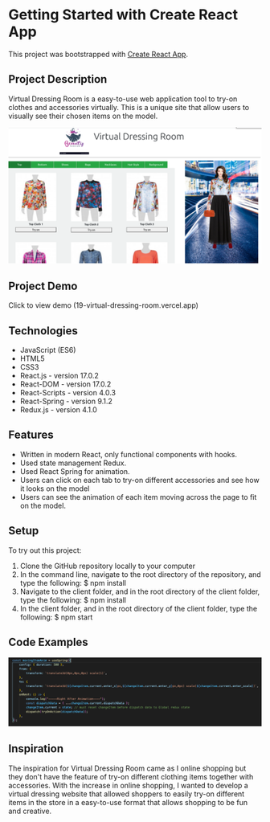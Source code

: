 # Getting Started with Create React App

This project was bootstrapped with [Create React App](https://github.com/facebook/create-react-app).

## Project Description

Virtual Dressing Room is a easy-to-use web application tool to try-on clothes and accessories virtually. This is a unique site that
allow users to visually see their chosen items on the model.

![project photo](dressing_room.png)

## Project Demo

Click to view demo (19-virtual-dressing-room.vercel.app)

## Technologies

- JavaScript (ES6)
- HTML5
- CSS3
- React.js - version 17.0.2
- React-DOM - version 17.0.2
- React-Scripts - version 4.0.3
- React-Spring - version 9.1.2
- Redux.js - version 4.1.0

## Features

- Written in modern React, only functional components with hooks.
- Used state management Redux.
- Used React Spring for animation.
- Users can click on each tab to try-on different accessories and see how it looks on the model
- Users can see the animation of each item moving across the page to fit on the model.

## Setup

To try out this project:

1. Clone the GitHub repository locally to your computer
2. In the command line, navigate to the root directory of the repository, and type the following: $ npm install
3. Navigate to the client folder, and in the root directory of the client folder, type the following: $ npm install
4. In the client folder, and in the root directory of the client folder, type the following: $ npm start

## Code Examples

![Code sample](SampleCode.png)

## Inspiration

The inspiration for Virtual Dressing Room came as I online shopping but they don't have the feature of try-on different clothing items together with accessories. With the increase in online shopping, I wanted to develop a virtual dressing website that allowed shoppers to easily try-on different items in the store in a easy-to-use format that allows shopping to be fun and creative.
